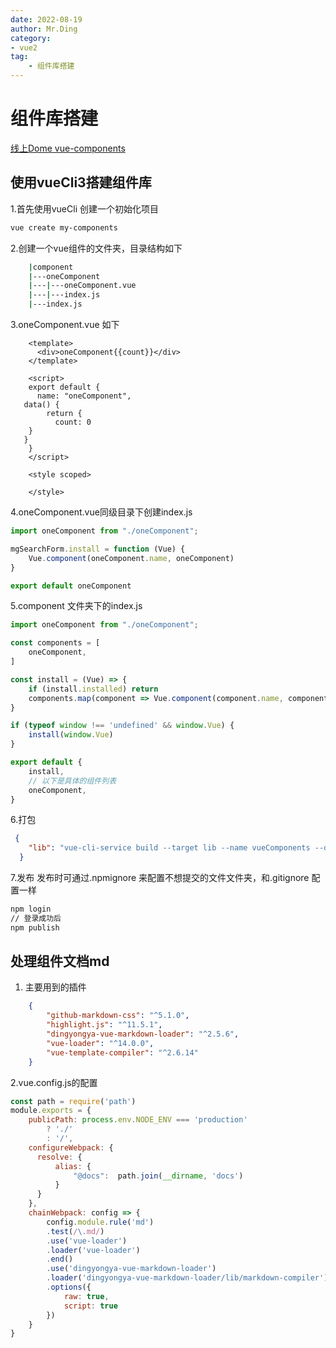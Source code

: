 ```yaml
---
date: 2022-08-19
author: Mr.Ding
category:
- vue2
tag:
	- 组件库搭建
---
```


# 组件库搭建

[线上Dome vue-components](https://dyywork.github.io/vue-components/)

## 使用vueCli3搭建组件库

1.首先使用vueCli 创建一个初始化项目

``` bash
vue create my-components
```

2.创建一个vue组件的文件夹，目录结构如下

``` bash
    |component
    |---oneComponent
    |---|---oneComponent.vue
    |---|---index.js
    |---index.js
```

3.oneComponent.vue 如下

```vue
    <template>
      <div>oneComponent{{count}}</div>
    </template>
    
    <script>
    export default {
      name: "oneComponent",
   data() {
        return {
          count: 0
    }
   }
    }
    </script>
    
    <style scoped>
    
    </style>
```

4.oneComponent.vue同级目录下创建index.js

```js
import oneComponent from "./oneComponent";

mgSearchForm.install = function (Vue) {
    Vue.component(oneComponent.name, oneComponent)
}

export default oneComponent
```

5.component 文件夹下的index.js

```js
import oneComponent from "./oneComponent";

const components = [
    oneComponent,
]

const install = (Vue) => {
    if (install.installed) return
    components.map(component => Vue.component(component.name, component))
}

if (typeof window !== 'undefined' && window.Vue) {
    install(window.Vue)
}

export default {
    install,
    // 以下是具体的组件列表
    oneComponent,
}
```

6.打包

```json
 {
    "lib": "vue-cli-service build --target lib --name vueComponents --dest lib components/index.js"
  }
```

7.发布 发布时可通过.npmignore 来配置不想提交的文件文件夹，和.gitignore 配置一样

``` bash
npm login
// 登录成功后
npm publish
```

## 处理组件文档md

1. 主要用到的插件

```json
    {
        "github-markdown-css": "^5.1.0",
        "highlight.js": "^11.5.1",
        "dingyongya-vue-markdown-loader": "^2.5.6",
        "vue-loader": "^14.0.0",
        "vue-template-compiler": "^2.6.14"
    }
```

2.vue.config.js的配置

```js
const path = require('path')
module.exports = {
    publicPath: process.env.NODE_ENV === 'production'
        ? './'
        : '/',
    configureWebpack: {
      resolve: {
          alias: {
              "@docs":  path.join(__dirname, 'docs')
          }
      }
    },
    chainWebpack: config => {
        config.module.rule('md')
        .test(/\.md/)
        .use('vue-loader')
        .loader('vue-loader')
        .end()
        .use('dingyongya-vue-markdown-loader')
        .loader('dingyongya-vue-markdown-loader/lib/markdown-compiler')
        .options({
            raw: true,
            script: true
        })
    }
}
```
